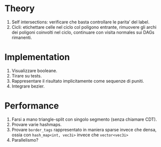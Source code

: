 # Theory
1. Self intersections: verificare che basta controllare le parita’ del label.
2. Cicli: etichettare celle nel ciclo col poligono entrante, rimuovere gli archi dei poligoni coinvolti nel ciclo, continuare con visita normales sui DAGs rimanenti.

# Implementation
1. Visualizzare booleane.
2. Tirare su tests.
3. Rappresentare il risultato implicitamente come sequenze di puniti.
4. Integrare bezier.

# Performance
1. Farsi a mano triangle-split con singolo segmento (senza chiamare CDT).
2. Provare varie hashmaps.
3. Provare `border_tags` rappresentato in maniera sparse invece che densa, ossia con `hash_map<int, vec3i>` invece che `vector<vec3i>`
4. Parallelismo?    